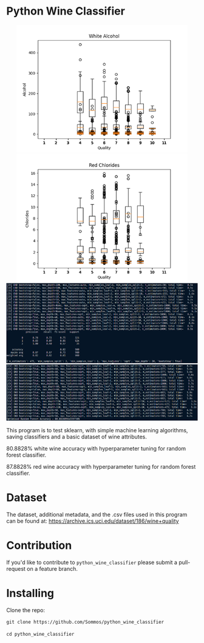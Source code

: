 # Python Wine Classifier

<p align="center">
    <img src="figs/white_wine/white_alcohol.png" width="450"/>
    <img src="figs/red_wine/red_chlorides.png" width="450"/>
    <img src="image_0.png" width="1000"/>
    <img src="image_1.png" width="1000"/>
</p>

This program is to test sklearn, with simple machine learning algorithms, saving classifiers and a basic dataset of wine attributes. 

80.8828% white wine accuracy with hyperparameter tuning for random forest classifier.

87.8828% red wine accuracy with hyperparameter tuning for random forest classifier.

# Dataset

The dataset, additional metadata, and the .csv files used in this program can be found at:
https://archive.ics.uci.edu/dataset/186/wine+quality

# Contribution 

If you'd like to contribute to `python_wine_classifier` please submit a pull-request on a feature branch.

# Installing

Clone the repo:

    git clone https://github.com/Sommos/python_wine_classifier

    cd python_wine_classifier